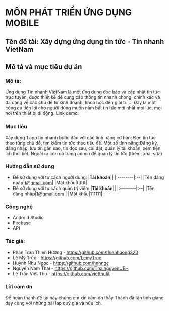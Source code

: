 # MÔN PHÁT TRIỂN ỨNG DỤNG MOBILE
## Tên đề tài: Xây dựng ứng dụng tin tức - Tin nhanh VietNam
## Mô tả và mục tiêu dự án
### Mô tả: 
Ứng dụng Tin nhanh VietNam là một ứng dụng đọc báo và cập nhật tin tức trực tuyến, được thiết kế để cung cấp thông tin nhanh chóng, chính xác và đa dạng về các chủ đề từ kinh doanh, khoa học đến giải trí,...  Đây là một công cụ tiện lợi cho người dùng muốn nắm bắt tin tức mới nhất mọi lúc, mọi nơi trên thiết bị di động.
Link demo: 
### Mục tiêu
Xây dựng 1 app tin nhanh bước đầu với các tính năng cơ bản: Đọc tin tức theo từng chủ đề, tìm kiếm tin tức theo tiêu đề. Một số tính năng:Đăng ký, đăng nhập, lưu tin gắn sao, tin đọc sau, cài đặt, quản lý tài khoản, xem tiện ích thời tiết. Ngoài ra còn có trang admin để quản lý tin tức (thêm, xóa, sửa)
### Hướng dẫn sử dụng
- Để sử dụng với tư cách người dùng:
  |**Tài khoản**||
  |:--------|:--|
  |Tên đăng nhập|t@gmail.com|
  |Mật khẩu|tttttt|
- Để sử dụng với tư cách quản trị viên:
  |**Tài khoản**||
  |:--------|:--|
  |Tên đăng nhập|1@gmail.com |
  |Mật khẩu|111111|
### Công nghệ
- Android Studio
- Firebase
- API
### Tác giả:
- Phan Trần Thiên Hương - https://github.com/thienhuong320
- Lê Mỹ Trúc - https://github.com/LemyTruc
- Huỳnh Như Ngọc - https://github.com/hnhngc
- Nguyễn Nam Thái - https://github.com/ThainguyenUEH
- Lê Trần Việt Thu - https://github.com/vietthukt
### Lời cảm ơn
Để hoàn thành đề tài này chúng em xin cảm ơn thầy Thành đã tận tình giảng dạy cùng với những bài lap quý giá và hữu ích. 
